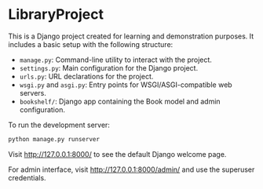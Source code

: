 # LibraryProject

This is a Django project created for learning and demonstration purposes. It includes a basic setup with the following structure:

- `manage.py`: Command-line utility to interact with the project.
- `settings.py`: Main configuration for the Django project.
- `urls.py`: URL declarations for the project.
- `wsgi.py` and `asgi.py`: Entry points for WSGI/ASGI-compatible web servers.
- `bookshelf/`: Django app containing the Book model and admin configuration.

To run the development server:

```bash
python manage.py runserver
```

Visit http://127.0.0.1:8000/ to see the default Django welcome page.

For admin interface, visit http://127.0.0.1:8000/admin/ and use the superuser credentials.
